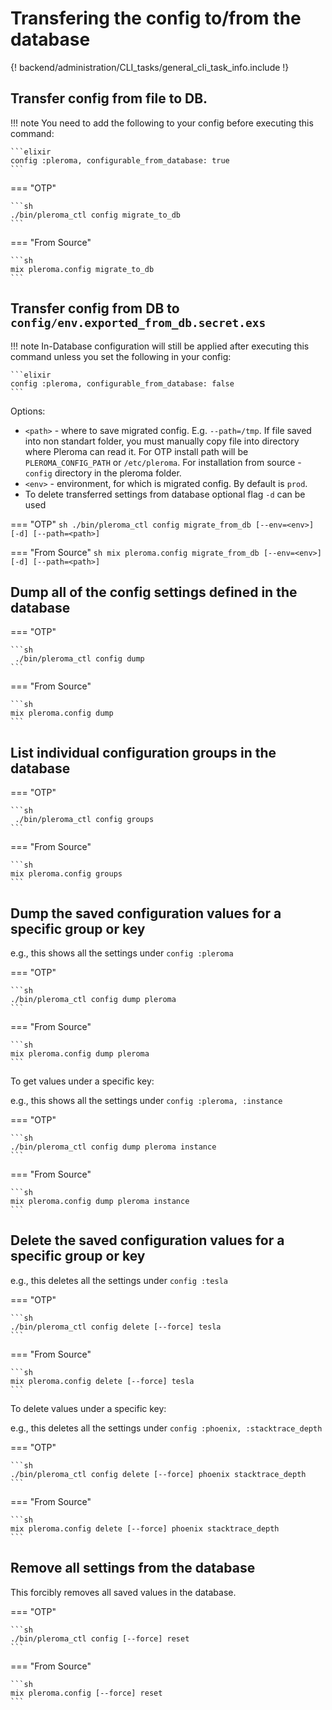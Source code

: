 # Transfering the config to/from the database

{! backend/administration/CLI_tasks/general_cli_task_info.include !}

## Transfer config from file to DB.

!!! note
    You need to add the following to your config before executing this command:

    ```elixir
    config :pleroma, configurable_from_database: true
    ```

=== "OTP"

    ```sh
    ./bin/pleroma_ctl config migrate_to_db
    ```

=== "From Source"

    ```sh
    mix pleroma.config migrate_to_db
    ```

## Transfer config from DB to `config/env.exported_from_db.secret.exs`

!!! note
    In-Database configuration will still be applied after executing this command unless you set the following in your config:

    ```elixir
    config :pleroma, configurable_from_database: false
    ```

Options:

- `<path>` - where to save migrated config. E.g. `--path=/tmp`. If file saved into non standart folder, you must manually copy file into directory where Pleroma can read it. For OTP install path will be `PLEROMA_CONFIG_PATH` or `/etc/pleroma`. For installation from source - `config` directory in the pleroma folder.
- `<env>` - environment, for which is migrated config. By default is `prod`.
- To delete transferred settings from database optional flag `-d` can be used

=== "OTP"
    ```sh
     ./bin/pleroma_ctl config migrate_from_db [--env=<env>] [-d] [--path=<path>]
    ```

=== "From Source"
    ```sh
    mix pleroma.config migrate_from_db [--env=<env>] [-d] [--path=<path>]
    ```

## Dump all of the config settings defined in the database

=== "OTP"

    ```sh
     ./bin/pleroma_ctl config dump
    ```

=== "From Source"

    ```sh
    mix pleroma.config dump
    ```

## List individual configuration groups in the database

=== "OTP"

    ```sh
     ./bin/pleroma_ctl config groups
    ```

=== "From Source"

    ```sh
    mix pleroma.config groups
    ```

## Dump the saved configuration values for a specific group or key

e.g., this shows all the settings under `config :pleroma`

=== "OTP"

    ```sh
    ./bin/pleroma_ctl config dump pleroma
    ```

=== "From Source"

    ```sh
    mix pleroma.config dump pleroma
    ```

To get values under a specific key:

e.g., this shows all the settings under `config :pleroma, :instance`

=== "OTP"

    ```sh
    ./bin/pleroma_ctl config dump pleroma instance
    ```

=== "From Source"

    ```sh
    mix pleroma.config dump pleroma instance
    ```

## Delete the saved configuration values for a specific group or key

e.g., this deletes all the settings under `config :tesla`

=== "OTP"

    ```sh
    ./bin/pleroma_ctl config delete [--force] tesla
    ```

=== "From Source"

    ```sh
    mix pleroma.config delete [--force] tesla
    ```

To delete values under a specific key:

e.g., this deletes all the settings under `config :phoenix, :stacktrace_depth`

=== "OTP"

    ```sh
    ./bin/pleroma_ctl config delete [--force] phoenix stacktrace_depth
    ```

=== "From Source"

    ```sh
    mix pleroma.config delete [--force] phoenix stacktrace_depth
    ```

## Remove all settings from the database

This forcibly removes all saved values in the database.

=== "OTP"

    ```sh
    ./bin/pleroma_ctl config [--force] reset
    ```

=== "From Source"

    ```sh
    mix pleroma.config [--force] reset
    ```
